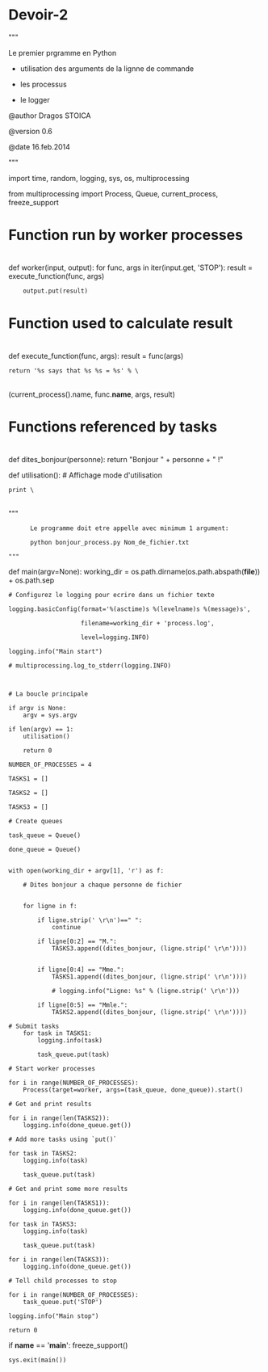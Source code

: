 # Devoir-2


"""

Le premier prgramme en Python

* utilisation des arguments de la lignne de commande

* les processus

* le logger



@author Dragos STOICA

@version 0.6

@date 16.feb.2014

"""

import time, random, logging, sys, os, multiprocessing

from multiprocessing import Process, Queue, current_process, freeze_support


#

# Function run by worker processes

#



def worker(input, output):
    for func, args in iter(input.get, 'STOP'):
        result = execute_function(func, args)

        output.put(result)


#

# Function used to calculate result

#



def execute_function(func, args):
    result = func(args)

    return '%s says that %s %s = %s' % \
 \
           (current_process().name, func.__name__, args, result)


#

# Functions referenced by tasks

#



def dites_bonjour(personne):
    return "Bonjour " + personne + " !"


def utilisation():
    # Affichage mode d'utilisation

    print \
 \
        """

          Le programme doit etre appelle avec minimum 1 argument:

          python bonjour_process.py Nom_de_fichier.txt

    """


def main(argv=None):
    working_dir = os.path.dirname(os.path.abspath(__file__)) + os.path.sep

    # Configurez le logging pour ecrire dans un fichier texte

    logging.basicConfig(format='%(asctime)s %(levelname)s %(message)s',

                        filename=working_dir + 'process.log',

                        level=logging.INFO)

    logging.info("Main start")

    # multiprocessing.log_to_stderr(logging.INFO)



    # La boucle principale

    if argv is None:
        argv = sys.argv

    if len(argv) == 1:
        utilisation()

        return 0

    NUMBER_OF_PROCESSES = 4

    TASKS1 = []

    TASKS2 = []

    TASKS3 = []

    # Create queues

    task_queue = Queue()

    done_queue = Queue()


    with open(working_dir + argv[1], 'r') as f:

        # Dites bonjour a chaque personne de fichier


        for ligne in f:

            if ligne.strip(' \r\n')==" ":
                continue

            if ligne[0:2] == "M.":
                TASKS3.append((dites_bonjour, (ligne.strip(' \r\n'))))


            if ligne[0:4] == "Mme.":
                TASKS1.append((dites_bonjour, (ligne.strip(' \r\n'))))

                # logging.info("Ligne: %s" % (ligne.strip(' \r\n')))

            if ligne[0:5] == "Mmle.":
                TASKS2.append((dites_bonjour, (ligne.strip(' \r\n'))))

    # Submit tasks
        for task in TASKS1:
            logging.info(task)

            task_queue.put(task)

    # Start worker processes

    for i in range(NUMBER_OF_PROCESSES):
        Process(target=worker, args=(task_queue, done_queue)).start()

    # Get and print results

    for i in range(len(TASKS2)):
        logging.info(done_queue.get())

    # Add more tasks using `put()`

    for task in TASKS2:
        logging.info(task)

        task_queue.put(task)

    # Get and print some more results

    for i in range(len(TASKS1)):
        logging.info(done_queue.get())

    for task in TASKS3:
        logging.info(task)

        task_queue.put(task)
    
    for i in range(len(TASKS3)):
        logging.info(done_queue.get())

    # Tell child processes to stop

    for i in range(NUMBER_OF_PROCESSES):
        task_queue.put('STOP')

    logging.info("Main stop")

    return 0


if __name__ == '__main__':
    freeze_support()

    sys.exit(main())
